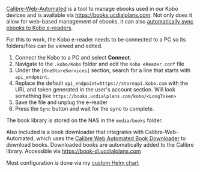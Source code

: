 [Calibre-Web-Automated](https://github.com/crocodilestick/Calibre-Web-Automated) is a tool to manage ebooks used in our Kobo devices and is available via https://books.ucdialplans.com. Not only does it allow for web-based management of ebooks, it can also [automatically sync ebooks to Kobo e-readers](https://github.com/janeczku/calibre-web/wiki/Kobo-Integration).

For this to work, the Kobo e-reader needs to be connected to a PC so its folders/files can be viewed and edited. 
1. Connect the Kobo to a PC and select **Connect**.
2. Navigate to the `.kobo/Kobo` folder and edit the `Kobo eReader.conf` file
3. Under the `[OneStoreServices]` section, search for a line that starts with `api_endpoint`. 
4. Replace the default `api_endpoint=https://storeapi.kobo.com` with the URL and token generated in the user's account section. Will look something like `https://books.ucdialplans.com/kobo/<LongToken>`
5. Save the file and unplug the e-reader
6. Press the `Sync` button and wait for the sync to complete.

The book library is stored on the NAS in the `media/books` folder. 

Also included is a book downloader that integrates with Calibre-Web-Automated, which uses the [Calibre Web Automated Book Downloader](https://github.com/calibrain/calibre-web-automated-book-downloader) to download books. Downloaded books are automatically added to the Calibre library. Accessible via https://book-dl.ucdialplans.com

Most configuration is done via my [custom Helm chart](/helm/baseline)